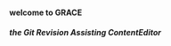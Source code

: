 #### welcome to **GRACE** ####

##### the **G**it **R**evision **A**ssisting **C**ontent**E**ditor #####
